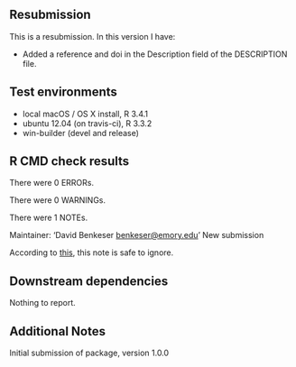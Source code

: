 ## Resubmission 
This is a resubmission. In this version I have:
* Added a reference and doi in the Description field of the DESCRIPTION file. 

## Test environments
* local macOS / OS X install, R 3.4.1
* ubuntu 12.04 (on travis-ci), R 3.3.2
* win-builder (devel and release)

## R CMD check results
There were 0 ERRORs.

There were 0 WARNINGs.

There were 1 NOTEs.

Maintainer: ‘David Benkeser <benkeser@emory.edu>’
New submission

According to [this](https://mailman.stat.ethz.ch/pipermail/r-devel/2014-March/068497.html), this note is safe to ignore. 

## Downstream dependencies
Nothing to report.

## Additional Notes
Initial submission of package, version 1.0.0